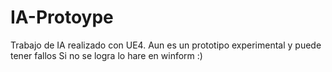 # IA-Protoype
Trabajo de IA realizado con UE4. 
Aun es un prototipo experimental y puede tener fallos
Si no se logra lo hare en winform :)
